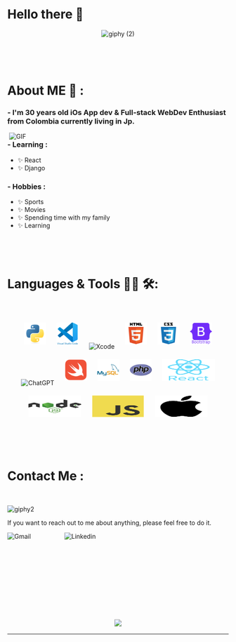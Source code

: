 # Hello there 👋

<div align="center">


![giphy (2)](https://github.com/user-attachments/assets/199efd99-c096-4fe7-942a-b37c63b00f8b)


</div>

</br>
</br>
</br>


# About ME 💬 :

### - I'm 30 years  old iOs App dev  & Full-stack WebDev Enthusiast from Colombia currently living in Jp.

<img hight="400" width="500" alt="GIF" align="right" src="https://github.com/Xx-Ashutosh-xX/Xx-Ashutosh-xX/blob/master/assets/1936.gif">

### - Learning :
- ✨ React
- ✨ Django

### - Hobbies : 
- ✨ Sports
- ✨ Movies
- ✨ Spending time with my family
- ✨ Learning

</br>
</br>
</br>



# Languages & Tools 👨‍💻 🛠:
</br>

<p align="center">

<!-- For more icons please follow  https://github.com/MikeCodesDotNET/ColoredBadges -->

<img src="https://raw.githubusercontent.com/devicons/devicon/master/icons/python/python-original.svg" alt="Python" width="50" height="50" style="margin: 10px;">
<img src="https://raw.githubusercontent.com/devicons/devicon/master/icons/vscode/vscode-original-wordmark.svg" alt="Visual Studio Code" width="50" height="50" style="margin: 10px;">
<img src="https://developer.apple.com/assets/elements/icons/xcode/xcode-128x128_2x.png" alt="Xcode" width="50" height="50" style="margin: 10px;">
<img src="https://raw.githubusercontent.com/devicons/devicon/master/icons/html5/html5-original-wordmark.svg" alt="HTML5" width="50" height="50" style="margin: 10px;">
<img src="https://raw.githubusercontent.com/devicons/devicon/master/icons/css3/css3-original-wordmark.svg" alt="CSS3" width="50" height="50" style="margin: 10px;">
<img src="https://raw.githubusercontent.com/devicons/devicon/master/icons/bootstrap/bootstrap-plain-wordmark.svg" alt="Bootstrap" width="50" height="50" style="margin: 10px;">
<img src="https://upload.wikimedia.org/wikipedia/commons/0/04/ChatGPT_logo.svg" alt="ChatGPT" width="50" height="50" style="margin: 10px;">
<img src="https://raw.githubusercontent.com/devicons/devicon/master/icons/swift/swift-original.svg" alt="Swift" width="50" height="50" style="margin: 10px;">
<img src="https://raw.githubusercontent.com/devicons/devicon/master/icons/mysql/mysql-original-wordmark.svg" alt="SQL" width="50" height="50" style="margin: 10px;">
<img src="https://raw.githubusercontent.com/devicons/devicon/master/icons/php/php-original.svg" alt="PHP" width="50" height="50" style="margin: 10px;">
<img src="https://raw.githubusercontent.com/devicons/devicon/master/icons/react/react-original-wordmark.svg" alt="React" width="120" height="50" style="margin: 10px;">
<img src="https://raw.githubusercontent.com/devicons/devicon/master/icons/nodejs/nodejs-original-wordmark.svg" alt="Node.js" width="120" height="50" style="margin: 10px;">
<img src="https://raw.githubusercontent.com/devicons/devicon/master/icons/javascript/javascript-original.svg" alt="JavaScript" width="120" height="50" style="margin: 10px;">
<img src="https://raw.githubusercontent.com/devicons/devicon/master/icons/apple/apple-original.svg" alt="iOS" width="120" height="50" style="margin: 10px;">
</p>
</br>
</br>
</br>



# Contact Me :

<p>
 </br>



![giphy2](https://github.com/user-attachments/assets/4d940e4b-4fa1-4c21-83a6-9709e54e1e71)


If you want to reach out to me about anything, please feel free to do it.

<a href="mailto:andresflsxx@gmail.com">
 <img align="left" alt="Gmail" width="130" hight="100" src="https://github.com/Xx-Ashutosh-xX/Xx-Ashutosh-xX/blob/master/assets/icons/gmail.png" />
</a>
<a href="[www.linkedin.com/in/andres-felipe-landazabal-sanmiguel-79393131b](https://www.linkedin.com/public-profile/settings?trk=d_flagship3_profile_self_view_public_profile)">
  <img align="left" alt="Linkedin" width="150" hight="100" src="https://github.com/Xx-Ashutosh-xX/Xx-Ashutosh-xX/blob/master/assets/icons/linkedin.png" />
</br>
</br>
</br>
</a>

 </p>
 

</br>
</br>
</br>
</br>
</br>
</br>
</br>



<p align="center" >  
  <a href="https://github.com/andresfls-buc/github-readme-stats"> 
<img  src="https://github-readme-stats.vercel.app/api?username=andresfls-buc&&show_icons=true&theme=radical"/>
  </a>
  </p>

*************
